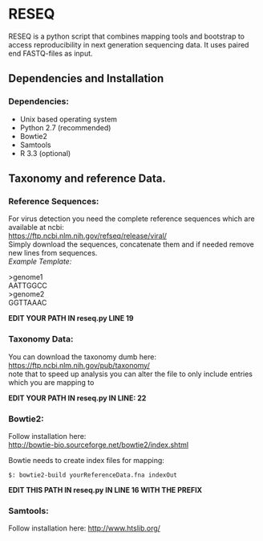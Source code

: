 # RESEQ

RESEQ is a python script that combines mapping tools and bootstrap to access reproducibility in next generation sequencing data. It uses paired end FASTQ-files as input.

## Dependencies and Installation

### Dependencies:
- Unix based operating system  
- Python 2.7 (recommended)  
- Bowtie2  
- Samtools  
- R 3.3 (optional)  

## Taxonomy and reference Data.

### Reference Sequences:
For virus detection you need the complete reference sequences which are available at ncbi:  
https://ftp.ncbi.nlm.nih.gov/refseq/release/viral/  
Simply download the sequences, concatenate them and if needed remove new lines from sequences.  
_Example Template:_  

\>genome1  
AATTGGCC  
\>genome2  
GGTTAAAC  

**EDIT YOUR PATH IN reseq.py LINE 19**

### Taxonomy Data:
You can download the taxonomy dumb here:
https://ftp.ncbi.nlm.nih.gov/pub/taxonomy/  
note that to speed up analysis you can alter the file to only include entries which you are mapping to

**EDIT YOUR PATH IN reseq.py IN LINE: 22**


### Bowtie2:
Follow installation here:  
http://bowtie-bio.sourceforge.net/bowtie2/index.shtml  

Bowtie needs to create index files for mapping:
```
$: bowtie2-build yourReferenceData.fna indexOut
```

**EDIT THIS PATH IN reseq.py IN LINE 16 WITH THE PREFIX**

###   Samtools:
Follow installation here:
http://www.htslib.org/

